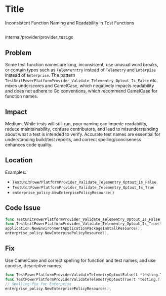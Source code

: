 # Title

Inconsistent Function Naming and Readability in Test Functions

##

internal/provider/provider_test.go

## Problem

Some test function names are long, inconsistent, use unusual word breaks, or contain typos such as `Telem*e*ntry` instead of `Telemetry` and `Enterpise` instead of `Enterprise`. The pattern `TestUnitPowerPlatformProvider_Validate_Telementry_Optout_Is_False` etc. mixes underscores and CamelCase, which negatively impacts readability and does not adhere to Go conventions, which recommend CamelCase for function names.

## Impact

Medium. While tests will still run, poor naming can impede readability, reduce maintainability, confuse contributors, and lead to misunderstanding about what a test is intended to verify. Accurate test names are essential for understanding build/test reports, and correct spelling/conciseness enhances code quality.

## Location

Examples:
- `TestUnitPowerPlatformProvider_Validate_Telementry_Optout_Is_False`
- `TestUnitPowerPlatformProvider_Validate_Telementry_Optout_Is_True`
- `enterprise_policy.NewEnterpisePolicyResource()`

## Code Issue

```go
func TestUnitPowerPlatformProvider_Validate_Telementry_Optout_Is_False(t *testing.T) { ... }
func TestUnitPowerPlatformProvider_Validate_Telementry_Optout_Is_True(t *testing.T) { ... }
application.NewEnvironmentApplicationPackageInstallResource(),
enterprise_policy.NewEnterpisePolicyResource(),
```

## Fix

Use CamelCase and correct spelling for function and test names, and use concise, descriptive names.

```go
func TestPowerPlatformProviderValidateTelemetryOptoutFalse(t *testing.T) { ... }
func TestPowerPlatformProviderValidateTelemetryOptoutTrue(t *testing.T) { ... }
// Spelling fix for Enterprise
enterprise_policy.NewEnterprisePolicyResource(),
```
